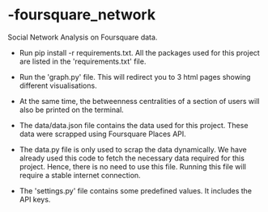 # -foursquare_network
Social Network Analysis on Foursquare data.

- Run pip install -r requirements.txt. All the packages used for this project are listed in the 'requirements.txt' file.

- Run the 'graph.py' file. This will redirect you to 3 html pages showing different visualisations.

- At the same time, the betweenness centralities of a section of users will also be printed on the terminal. 

- The data/data.json file contains the data used for this project. These data were scrapped using Foursquare Places API.

- The data.py file is only used to scrap the data dynamically. We have already used this code to fetch the necessary data required for this project. Hence, there is no need to use this file. Running this file will require a stable internet connection.

- The 'settings.py' file contains some predefined values. It includes the API keys.
